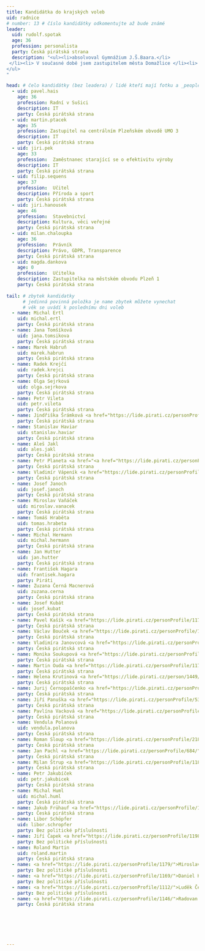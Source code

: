 ```yaml
---
title: Kandidátka do krajských voleb
uid: radnice
# number: 13 # číslo kandidátky odkomentujte až bude známé
leader:
  uid: rudolf.spotak
  age: 36
  profession: personalista
  party: Česká pirátská strana
  description: "<ul><li>absolvoval Gymnážium J.Š.Baara.</li>
 </li><li> V současné době jsem zastupitelem města Domažlice </li><li> věnuje se lidským zdrojům </li>
</ul>
"

head: # čelo kandidátky (bez leadera) / lidé kteří mají fotku a _people/jmeno.md
  - uid: pavel.hais
    age: 36
    profession: Radní v Sušici
    description: IT
    party: Česká pirátská strana
  - uid: martin.ptacek
    age: 35
    profession: Zastupitel na centrálním Plzeňském obvodě UMO 3
    description: IT
    party: Česká pirátská strana
  - uid: jiri.pek
    age: 33
    profession:  Zaměstnanec starající se o efektivitu výroby
    description: IT
    party: Česká pirátská strana
  - uid: filip.sequens
    age: 37
    profession:  Učitel
    description: Příroda a sport
    party: Česká pirátská strana
  - uid: jiri.hanousek
    age: 46
    profession:  Stavebnictví
    description: Kultura, věci veřejné
    party: Česká pirátská strana
  - uid: milan.chaloupka
    age: 36
    profession:  Právník
    description: Právo, GDPR, Transparence
    party: Česká pirátská strana
  - uid: magda.dankova
    age: 0
    profession:  Učitelka
    description: Zastupitelka na městském obvodu Plzeň 1
    party: Česká pirátská strana
    
tail: # zbytek kandidatky
      # jedinná povinná položka je name zbytek můžete vynechat
      # věk se uvádí k poslednímu dni voleb
  - name: Michal Ertl
    uid: michal.ertl
    party: Česká pirátská strana
  - name: Jana Tomšíková
    uid: jana.tomsikova
    party: Česká pirátská strana
  - name: Marek Habruň
    uid: marek.habrun
    party: Česká pirátská strana
  - name: Radek Krejčí
    uid: radek.krejci
    party: Česká pirátská strana
  - name: Olga Sejrková
    uid: olga.sejrkova
    party: Česká pirátská strana
  - name: Petr Vileta
    uid: petr.vileta
    party: Česká pirátská strana
  - name: Jindřiška Šrámková <a href="https://lide.pirati.cz/personProfile/1186/">Profil</a>
    party: Česká pirátská strana
  - name: Stanislav Haviar
    uid: stanislav.haviar
    party: Česká pirátská strana
  - name: Aleš Jakl 
    uid: ales.jakl
    party: Česká pirátská strana
  - name: Petr Planeta <a href="<a href="https://lide.pirati.cz/personProfile/166/">Profil</a>
    party: Česká pirátská strana
  - name: Vladimír Vápeník <a href="https://lide.pirati.cz/personProfile/1220/">Profil</a>
    party: Česká pirátská strana
  - name: Josef Janoch 
    uid: josef.janoch
    party: Česká pirátská strana
  - name: Miroslav Vaňáček
    uid: miroslav.vanacek
    party: Česká pirátská strana
  - name: Tomáš Hraběta
    uid: tomas.hrabeta
    party: Česká pirátská strana
  - name: Michal Hermann
    uid: michal.hermann
    party: Česká pirátská strana
  - name: Jan Hutter
    uid: jan.hutter
    party: Česká pirátská strana
  - name: František Hagara
    uid: frantisek.hagara
    party: Piráti
  - name: Zuzana Černá Macnerová
    uid: zuzana.cerna
    party: Česká pirátská strana
  - name: Josef Kubát
    uid: josef.kubat
    party: Česká pirátská strana
  - name: Pavel Kašík <a href="https://lide.pirati.cz/personProfile/1176/">Profil</a>
    party: Česká pirátská strana
  - name: Václav Bouček <a href="https://lide.pirati.cz/personProfile/1202/">Profil</a>
    party: Česká pirátská strana
  - name: Vladimíra Janovcová <a href="https://lide.pirati.cz/personProfile/1209/">Profil</a>
    party: Česká pirátská strana
  - name: Monika Soukupová <a href="https://lide.pirati.cz/personProfile/1174/">Profil</a>
    party: Česká pirátská strana
  - name: Martin Ouda <a href="https://lide.pirati.cz/personProfile/1175/">Profil</a>
    party: Česká pirátská strana
  - name: Helena Krutinová <a href="https://lide.pirati.cz/person/1449/">Profil</a>
    party: Česká pirátská strana 
  - name: Jurij Černopaščenko <a href="https://lide.pirati.cz/personProfile/1170/">Profil</a>
    party: Česká pirátská strana
  - name: Jiří Panuška <a href="https://lide.pirati.cz/personProfile/537/">Profil</a>
    party: Česká pirátská strana
  - name: Pavlína Vacková <a href="https://lide.pirati.cz/personProfile/790/">Profil</a>
    party: Česká pirátská strana
  - name: Vendula Polanová
    uid: vendula.polanova
    party: Česká pirátská strana
  - name: Roman Sloup <a href="https://lide.pirati.cz/personProfile/218/">Profil</a>
    party: Česká pirátská strana
  - name: Jan Pachl <a href="https://lide.pirati.cz/personProfile/684/">Profil</a>
    party: Česká pirátská strana
  - name: Milan Štrup <a href="https://lide.pirati.cz/personProfile/1184/">Profil</a>
    party: Česká pirátská strana
  - name: Petr Jakubíček
    uid: petr.jakubicek
    party: Česká pirátská strana
  - name: Michal Huml
    uid: michal.huml
    party: Česká pirátská strana
  - name: Jakub Frühauf <a href="https://lide.pirati.cz/personProfile/1172/">Profil</a>
    party: Česká pirátská strana
  - name: Libor Schöpfer
    uid: libor.schropfer
    party: Bez politické příslušnosti
  - name: Jiří Čapek <a href="https://lide.pirati.cz/personProfile/1198/">Profil</a>
    party: Bez politické příslušnosti 
  - name: Roland Martin
    uid: roland.martin
    party: Česká pirátská strana
  - name: <a href="https://lide.pirati.cz/personProfile/1179/">Miroslav Červený</a>
    party: Bez politické příslušnosti
  - name: <a href="https://lide.pirati.cz/personProfile/1169/">Daniel Horák</a>
    party: Bez politické příslušnosti
  - name: <a href="https://lide.pirati.cz/personProfile/1112/">Luděk Červený</a>
    party: Bez politické příslušnosti
  - name: <a href="https://lide.pirati.cz/personProfile/1146/">Radovan Poór</a>
    party: Česká pirátská strana
    
    
   
    
    
    
---
```

